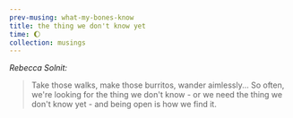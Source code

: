```yaml
--- 
prev-musing: what-my-bones-know
title: the thing we don't know yet
time: 🌔
collection: musings
---
```

<cite>Rebecca Solnit:</cite>
> Take those walks, make those burritos,
wander aimlessly... So often, we're looking 
for the thing we don't know - or we need the
thing we don't know yet - and being open 
is how we find it. 